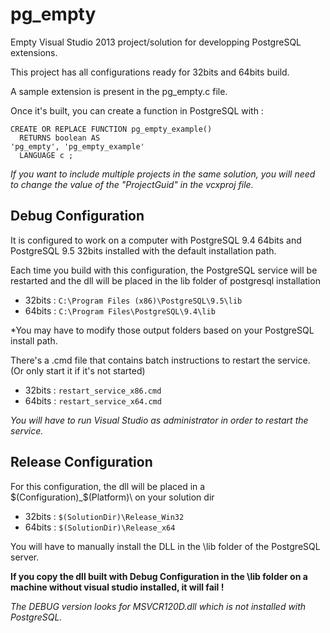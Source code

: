 pg_empty
========

Empty Visual Studio 2013 project/solution for developping PostgreSQL extensions.

This project has all configurations ready for 32bits and 64bits build.

A sample extension is present in the pg_empty.c file.

Once it's built, you can create a function in PostgreSQL with :
```
CREATE OR REPLACE FUNCTION pg_empty_example()
  RETURNS boolean AS
'pg_empty', 'pg_empty_example'
  LANGUAGE c ;
```

*If you want to include multiple projects in the same solution, you will need to change the value of the "ProjectGuid" in the vcxproj file.*

Debug Configuration
-------------------
It is configured to work on a computer with PostgreSQL 9.4 64bits and PostgreSQL 9.5 32bits installed with the default installation path.

Each time you build with this configuration, the PostgreSQL service will be restarted and the dll will be placed in the lib folder of postgresql installation

- 32bits : ```C:\Program Files (x86)\PostgreSQL\9.5\lib```
- 64bits : ```C:\Program Files\PostgreSQL\9.4\lib```

*You may have to modify those output folders based on your PostgreSQL install path.

There's a .cmd file that contains batch instructions to restart the service. (Or only start it if it's not started)
- 32bits : ```restart_service_x86.cmd```
- 64bits : ```restart_service_x64.cmd```

*You will have to run Visual Studio as administrator in order to restart the service.*


Release Configuration
---------------------
For this configuration, the dll will be placed in a $(Configuration)_$(Platform)\ on your solution dir

- 32bits : ```$(SolutionDir)\Release_Win32```
- 64bits : ```$(SolutionDir)\Release_x64```

You will have to manually install the DLL in the \lib folder of the PostgreSQL server.

**If you copy the dll built with Debug Configuration in the \lib folder on a machine without visual studio installed, it will fail !**

*The DEBUG version looks for MSVCR120D.dll which is not installed with PostgreSQL.*

